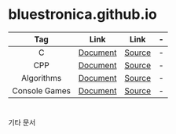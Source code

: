 # bluestronica.github.io

| Tag | Link | Link | - |
|:-:|:-:|:-:|:-:|
| C | [Document](https://bluestronica.github.io/) | [Source](https://bluestronica.github.io/) | - |
| CPP | [Document](https://bluestronica.github.io/CPP/) | [Source](https://bluestronica.github.io/) | - |
| Algorithms | [Document](https://bluestronica.github.io/) | [Source](https://bluestronica.github.io/) | - |
| Console Games | [Document](https://bluestronica.github.io/) | [Source](https://bluestronica.github.io/) | - |


#

기타 문서
